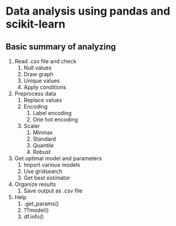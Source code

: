 # Data analysis using pandas and scikit-learn
## Basic summary of analyzing 
1. Read .csv file and check
   1. Null values
   2. Draw graph
   3. Unique values
   4. Apply conditions
2. Preprocess data
   1. Replace values
   2. Encoding
      1. Label encoding
      2. One hot encoding
   3. Scaler
      1. Minmax
      2. Standard
      3. Quantile
      4. Robust
3. Get optimal model and parameters
   1. Import various models
   2. Use gridsearch
   3. Get best estimator
4. Organize results
   1. Save output as .csv file
5. Help
   1. .get_params()
   2. ??model()
   3. df.info()
